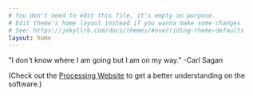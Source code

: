```yaml
---
# You don't need to edit this file, it's empty on purpose.
# Edit theme's home layout instead if you wanna make some changes
# See: https://jekyllrb.com/docs/themes/#overriding-theme-defaults
layout: home
---
```

"I don't know where I am going but I am on my way." -Carl Sagan
 

(Check out the [Processing Website](http://processing.org) to get a better understanding on the software.)	


